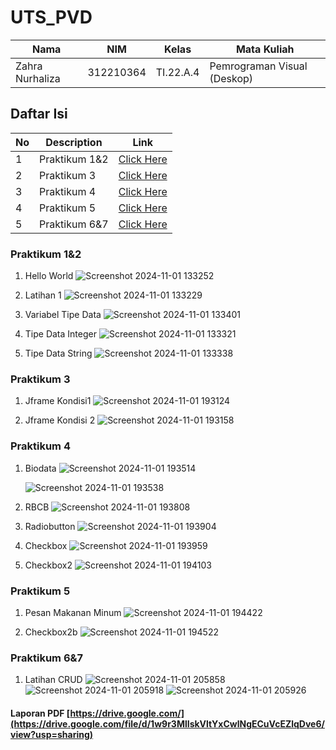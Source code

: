 # UTS_PVD

| Nama            | NIM       | Kelas     | Mata Kuliah                 |
| --------------- | --------- | --------- | --------------------------- |
| Zahra Nurhaliza | 312210364 | TI.22.A.4 | Pemrograman Visual (Deskop) |

## Daftar Isi

| No  | Description   | Link                          |
| --- | ------------- | ----------------------------- |
| 1   | Praktikum 1&2 | [Click Here](#praktikum-1&2)  |
| 2   | Praktikum 3   | [Click Here](#praktikum-3)    |
| 3   | Praktikum 4   | [Click Here](#praktikum-4)   |
| 4   | Praktikum 5   | [Click Here](#praktikum-5)   |
| 5   | Praktikum 6&7 | [Click Here](#praktikum-6&7) |

### Praktikum 1&2

1. Hello World
   ![Screenshot 2024-11-01 133252](https://github.com/user-attachments/assets/697f5f88-db21-4d08-8c2c-4076724f1b21)

2. Latihan 1
   ![Screenshot 2024-11-01 133229](https://github.com/user-attachments/assets/10d7e05f-a8e0-4b2d-a74d-eda36f700ae9)

3. Variabel Tipe Data
   ![Screenshot 2024-11-01 133401](https://github.com/user-attachments/assets/78873e78-df38-4490-9b8b-27645698d4e6)

4. Tipe Data Integer
   ![Screenshot 2024-11-01 133321](https://github.com/user-attachments/assets/ddcce8bc-ffb6-49bc-8302-66cf31d52336)

5. Tipe Data String
   ![Screenshot 2024-11-01 133338](https://github.com/user-attachments/assets/4638c734-a12e-4c29-9122-d0b47046730c)

### Praktikum 3

1. Jframe Kondisi1
   ![Screenshot 2024-11-01 193124](https://github.com/user-attachments/assets/0aa4c2c9-a9c3-40b2-88fd-d60b42794822)

2. Jframe Kondisi 2
   ![Screenshot 2024-11-01 193158](https://github.com/user-attachments/assets/8c83985e-38a3-411f-97ce-9add40a16701)

### Praktikum 4

1. Biodata
   ![Screenshot 2024-11-01 193514](https://github.com/user-attachments/assets/13e9d1e3-08e3-46d7-8039-655d1448e973)

   ![Screenshot 2024-11-01 193538](https://github.com/user-attachments/assets/27245200-b345-4308-ac36-0e142c73373a)

2. RBCB
   ![Screenshot 2024-11-01 193808](https://github.com/user-attachments/assets/6cd984e7-9331-4415-a06d-449e4bf231be)

3. Radiobutton
   ![Screenshot 2024-11-01 193904](https://github.com/user-attachments/assets/92f12445-81ff-4e44-a821-47dfb2a971b6)

4. Checkbox
   ![Screenshot 2024-11-01 193959](https://github.com/user-attachments/assets/4e0a2417-1de3-4e07-b6e6-1024dc77f55d)

5. Checkbox2
   ![Screenshot 2024-11-01 194103](https://github.com/user-attachments/assets/90000972-5f04-444e-a700-5c0460f28a81)

### Praktikum 5

1. Pesan Makanan Minum
   ![Screenshot 2024-11-01 194422](https://github.com/user-attachments/assets/a2490e52-5767-4401-bdc8-3901ecd09f7e)

2. Checkbox2b
   ![Screenshot 2024-11-01 194522](https://github.com/user-attachments/assets/810d1dff-669f-4c36-83d4-c0c529d336aa)

### Praktikum 6&7

1. Latihan CRUD
   ![Screenshot 2024-11-01 205858](https://github.com/user-attachments/assets/326c6bc0-d141-4e72-81f2-7af29d7f9269)
   ![Screenshot 2024-11-01 205918](https://github.com/user-attachments/assets/85345c46-ac22-4fdb-b4f6-370bf62f3046)
   ![Screenshot 2024-11-01 205926](https://github.com/user-attachments/assets/b23086de-00ff-4e0c-88f4-2e9d4c319603)

#### Laporan PDF [https://drive.google.com/](https://drive.google.com/file/d/1w9r3MlIskVltYxCwlNgECuVcEZlqDve6/view?usp=sharing)

